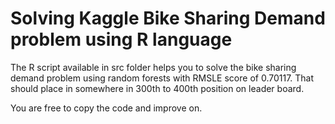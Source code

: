 Solving Kaggle Bike Sharing Demand problem using R language
==========================================================

The R script available in src folder helps you to solve the bike sharing demand problem using random forests with RMSLE score of 0.70117. That should place in somewhere in 300th to 400th position on leader board.

You are free to copy the code and improve on.